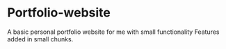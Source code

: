 # Portfolio-website

A basic personal portfolio website for me with small functionality 
Features added in small chunks.
